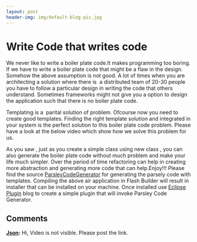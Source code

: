 ```yaml
---
layout: post
header-img: img/default-blog-pic.jpg
---
```


# Write Code that writes code

We never like to write a boiler plate code.It makes programming too boring. If we have to write a boiler plate code that might be a flaw in the design. Somehow the above assumption is not good. A lot of times when you are architecting a solution where there is  a distributed team of 20-30 people you have to follow a particular design in writing the code that others understand. Sometimes frameworks might not give you a option to design the application such that there is no boiler plate code.

  


Templating is a  parital solution of problem. Ofcourse now you need to create good templates. Finding the right template solution and integrated in your system is the perfect solution to this boiler plate code problem. Please have a look at the below video which show how we solve this problem for us.

As you saw , just as you create a simple class using new class , you can also generate the boiler plate code without much problem and make your life much simpler. Over the period of time refactoring can help in creating more abstraction and generating more code that can help.Enjoy!!! Please find the source [ParsleyCodeGenerator](/wp-content/uploads/2012/03/ParsleyCodeGenerator.zip) for generating the parsely code with templates. Compiling the above air application in Flash Builder will result in installer that can be installed on your machine. Once installed use [Eclipse Plugin](http://www.vogella.com/articles/EclipsePlugIn/article.html#contribute_packageexplorer) blog to create a simple plugin that will invoke Parsley Code Generator.

## Comments

**[Json](#8549 "2012-04-23 11:58:10"):** Hi, Video is not visible. Please post the link.

